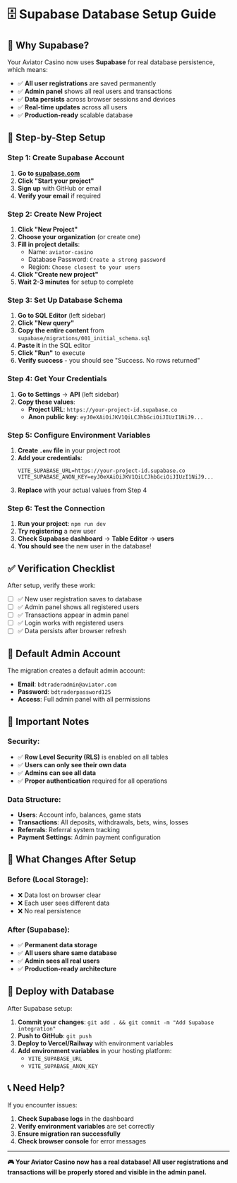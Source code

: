 # 🗄️ Supabase Database Setup Guide

## 🎯 **Why Supabase?**

Your Aviator Casino now uses **Supabase** for real database persistence, which means:
- ✅ **All user registrations** are saved permanently
- ✅ **Admin panel** shows all real users and transactions
- ✅ **Data persists** across browser sessions and devices
- ✅ **Real-time updates** across all users
- ✅ **Production-ready** scalable database

## 🚀 **Step-by-Step Setup**

### **Step 1: Create Supabase Account**
1. **Go to [supabase.com](https://supabase.com)**
2. **Click "Start your project"**
3. **Sign up** with GitHub or email
4. **Verify your email** if required

### **Step 2: Create New Project**
1. **Click "New Project"**
2. **Choose your organization** (or create one)
3. **Fill in project details**:
   - Name: `aviator-casino`
   - Database Password: `Create a strong password`
   - Region: `Choose closest to your users`
4. **Click "Create new project"**
5. **Wait 2-3 minutes** for setup to complete

### **Step 3: Set Up Database Schema**
1. **Go to SQL Editor** (left sidebar)
2. **Click "New query"**
3. **Copy the entire content** from `supabase/migrations/001_initial_schema.sql`
4. **Paste it** in the SQL editor
5. **Click "Run"** to execute
6. **Verify success** - you should see "Success. No rows returned"

### **Step 4: Get Your Credentials**
1. **Go to Settings** → **API** (left sidebar)
2. **Copy these values**:
   - **Project URL**: `https://your-project-id.supabase.co`
   - **Anon public key**: `eyJ0eXAiOiJKV1QiLCJhbGciOiJIUzI1NiJ9...`

### **Step 5: Configure Environment Variables**
1. **Create `.env` file** in your project root
2. **Add your credentials**:
   ```env
   VITE_SUPABASE_URL=https://your-project-id.supabase.co
   VITE_SUPABASE_ANON_KEY=eyJ0eXAiOiJKV1QiLCJhbGciOiJIUzI1NiJ9...
   ```
3. **Replace** with your actual values from Step 4

### **Step 6: Test the Connection**
1. **Run your project**: `npm run dev`
2. **Try registering** a new user
3. **Check Supabase dashboard** → **Table Editor** → **users**
4. **You should see** the new user in the database!

## ✅ **Verification Checklist**

After setup, verify these work:
- [ ] ✅ New user registration saves to database
- [ ] ✅ Admin panel shows all registered users
- [ ] ✅ Transactions appear in admin panel
- [ ] ✅ Login works with registered users
- [ ] ✅ Data persists after browser refresh

## 🔧 **Default Admin Account**

The migration creates a default admin account:
- **Email**: `bdtraderadmin@aviator.com`
- **Password**: `bdtraderpassword125`
- **Access**: Full admin panel with all permissions

## 🚨 **Important Notes**

### **Security:**
- ✅ **Row Level Security (RLS)** is enabled on all tables
- ✅ **Users can only see their own data**
- ✅ **Admins can see all data**
- ✅ **Proper authentication** required for all operations

### **Data Structure:**
- **Users**: Account info, balances, game stats
- **Transactions**: All deposits, withdrawals, bets, wins, losses
- **Referrals**: Referral system tracking
- **Payment Settings**: Admin payment configuration

## 🎯 **What Changes After Setup**

### **Before (Local Storage):**
- ❌ Data lost on browser clear
- ❌ Each user sees different data
- ❌ No real persistence

### **After (Supabase):**
- ✅ **Permanent data storage**
- ✅ **All users share same database**
- ✅ **Admin sees all real users**
- ✅ **Production-ready architecture**

## 🚀 **Deploy with Database**

After Supabase setup:
1. **Commit your changes**: `git add . && git commit -m "Add Supabase integration"`
2. **Push to GitHub**: `git push`
3. **Deploy to Vercel/Railway** with environment variables
4. **Add environment variables** in your hosting platform:
   - `VITE_SUPABASE_URL`
   - `VITE_SUPABASE_ANON_KEY`

## 📞 **Need Help?**

If you encounter issues:
1. **Check Supabase logs** in the dashboard
2. **Verify environment variables** are set correctly
3. **Ensure migration ran successfully**
4. **Check browser console** for error messages

---

**🎮 Your Aviator Casino now has a real database! All user registrations and transactions will be properly stored and visible in the admin panel.**